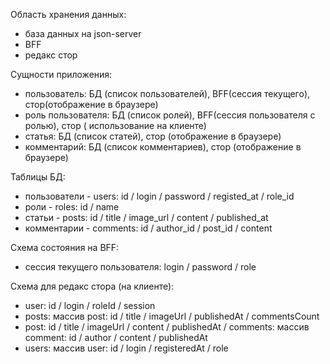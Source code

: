 Область хранения данных:

- база данных на json-server
- BFF
- редакс стор

Сущности приложения:

- пользователь: БД (список пользователей), BFF(сессия текущего), стор(отображение в
  браузере)
- роль пользователя: БД (список ролей), BFF(сессия пользователя с ролью), стор (
  использование на клиенте)
- статья: БД (список статей), стор (отображение в браузере)
- комментарий: БД (список комментариев), стор (отображение в браузере)

Таблицы БД:

- пользователи - users: id / login / password / registed_at / role_id
- роли - roles: id / name
- статьи - posts: id / title / image_url / content / published_at
- комментарии - comments: id / author_id / post_id / content

Схема состояния на BFF:

- сессия текущего пользователя: login / password / role

Схема для редакс стора (на клиенте):

- user: id / login / roleId / session
- posts: массив post: id / title / imageUrl / publishedAt / commentsCount
- post: id / title / imageUrl / content / publishedAt / comments: массив comment: id /
  author / content / publishedAt
- users: массив user: id / login / registeredAt / role
